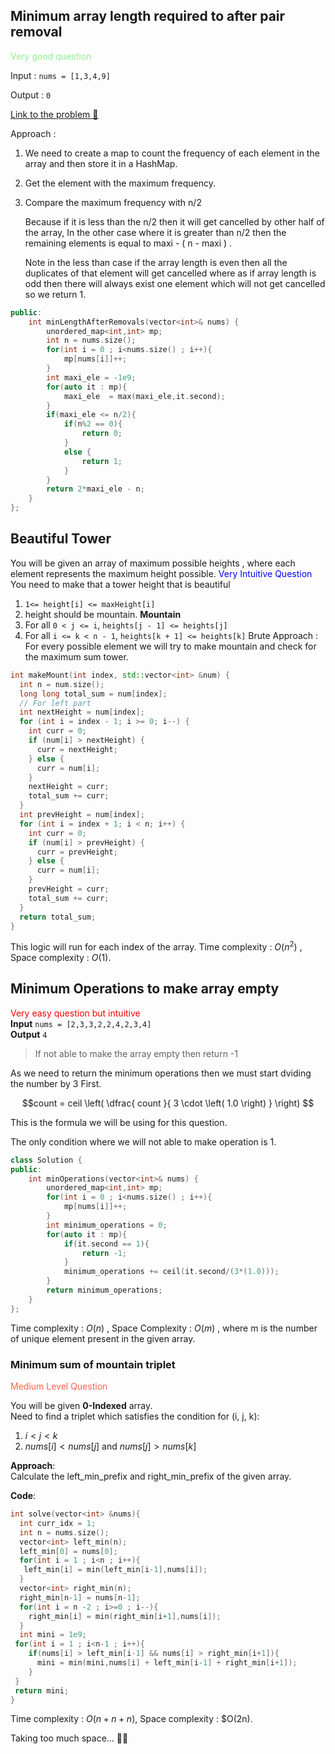 ## Minimum array length required to after pair removal

<span style='color:lightgreen;'> Very good question</span>

Input : `nums = [1,3,4,9]`

Output : `0`

[Link to the problem 🍻 ](https://leetcode.com/problems/minimum-array-length-after-pair-removals/)

Approach :

1. We need to create a map to count the frequency of each element in the array and then store it in a HashMap.
2. Get the element with the maximum frequency.
3. Compare the maximum frequency with n/2

   Because if it is less than the n/2 then it will get cancelled by other half of the array, In the other case where it is greater than n/2 then the remaining elements is equal to maxi - ( n - maxi ) .

   Note in the less than case if the array length is even then all the duplicates of that element will get cancelled where as if array length is odd then there will always exist one element which will not get cancelled so we return 1.

```cpp
public:
    int minLengthAfterRemovals(vector<int>& nums) {
        unordered_map<int,int> mp;
        int n = nums.size();
        for(int i = 0 ; i<nums.size() ; i++){
            mp[nums[i]]++;
        }
        int maxi_ele = -1e9;
        for(auto it : mp){
            maxi_ele  = max(maxi_ele,it.second);
        }
        if(maxi_ele <= n/2){
            if(n%2 == 0){
                return 0;
            }
            else {
                return 1;
            }
        }
        return 2*maxi_ele - n;
    }
};
```

## Beautiful Tower

You will be given an array of maximum possible heights , where each element represents the maximum height possible.
<span style='color:blue;'>Very Intuitive Question</span>
You need to make that a tower height that is beautiful

1. `1<= height[i] <= maxHeight[i]`
2. height should be mountain.
   **Mountain**
3. For all `0 < j <= i`, `heights[j - 1] <= heights[j]`
4. For all `i <= k < n - 1`, `heights[k + 1] <= heights[k]`
   Brute Approach :
   For every possible element we will try to make mountain and check for the maximum sum tower.

```cpp
int makeMount(int index, std::vector<int> &num) {
  int n = num.size();
  long long total_sum = num[index];
  // For left part
  int nextHeight = num[index];
  for (int i = index - 1; i >= 0; i--) {
    int curr = 0;
    if (num[i] > nextHeight) {
      curr = nextHeight;
    } else {
      curr = num[i];
    }
    nextHeight = curr;
    total_sum += curr;
  }
  int prevHeight = num[index];
  for (int i = index + 1; i < n; i++) {
    int curr = 0;
    if (num[i] > prevHeight) {
      curr = prevHeight;
    } else {
      curr = num[i];
    }
    prevHeight = curr;
    total_sum += curr;
  }
  return total_sum;
}
```

This logic will run for each index of the array.
Time complexity : $O(n^2)$ , Space complexity : $O(1)$.

## Minimum Operations to make array empty

<span style='color:red;'>Very easy question but intuitive</span><br>
**Input** `nums = [2,3,3,2,2,4,2,3,4]`<br>
**Output** `4`<br>

> If not able to make the array empty then return -1 <br>

As we need to return the minimum operations then we must start dviding the number by 3 First. <br>

$$count =  ceil \left(  \dfrac{ count  }{ 3 \cdot   \left( 1.0  \right)    }    \right)   $$

This is the formula we will be using for this question. <br>

The only condition where we will not able to make operation is 1.<br>

```cpp
class Solution {
public:
    int minOperations(vector<int>& nums) {
        unordered_map<int,int> mp;
        for(int i = 0 ; i<nums.size() ; i++){
            mp[nums[i]]++;
        }
        int minimum_operations = 0;
        for(auto it : mp){
            if(it.second == 1){
                return -1;
            }
            minimum_operations += ceil(it.second/(3*(1.0)));
        }
        return minimum_operations;
    }
};
```

Time complexity : $O(n)$ , Space Complexity : $O(m)$ , where m is the number of unique element present in the given array.<br>

### Minimum sum of mountain triplet

<span style='color:Tomato'>Medium Level Question</span>

You will be given **0-Indexed** array.<br>
Need to find a triplet which satisfies the condition for (i, j, k): <br>

1. $i<j<k$
2. $nums[i]<nums[j]$ and $nums[j]>nums[k]$

**Approach**:<br>
Calculate the left_min_prefix and right_min_prefix of the given array.<br>

**Code**: <br>

```cpp
int solve(vector<int> &nums){
  int curr_idx = 1;
  int n = nums.size();
  vector<int> left_min(n);
  left_min[0] = nums[0];
  for(int i = 1 ; i<n ; i++){
   left_min[i] = min(left_min[i-1],nums[i]);
  }
  vector<int> right_min(n);
  right_min[n-1] = nums[n-1];
  for(int i = n -2 ; i>=0 ; i--){
    right_min[i] = min(right_min[i+1],nums[i]);
  }
  int mini = 1e9;
 for(int i = 1 ; i<n-1 ; i++){
    if(nums[i] > left_min[i-1] && nums[i] > right_min[i+1]){
      mini = min(mini,nums[i] + left_min[i-1] + right_min[i+1]);
    }
 }
 return mini;
}
```

Time complexity : $O(n+n+n)$, Space complexity : $O(2n).<br>

Taking too much space... 😵‍💫
